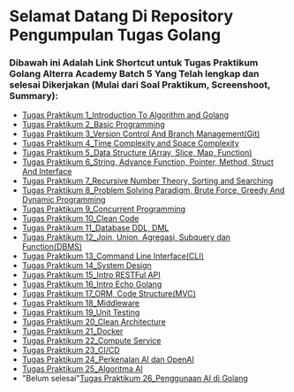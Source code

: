 # Selamat Datang Di Repository Pengumpulan Tugas Golang
### Dibawah ini Adalah Link Shortcut untuk Tugas Praktikum Golang Alterra Academy Batch 5 Yang Telah lengkap dan selesai Dikerjakan (Mulai dari Soal Praktikum, Screenshoot, Summary):

- [Tugas Praktikum 1_Introduction To Algorithm and Golang](https://github.com/Adhitya2808/Go_Adhitya-Ardhiansyah/tree/main/1_Introduction-to-Algorithm-and-Golang)
- [Tugas Praktikum 2_Basic Programming](https://github.com/Adhitya2808/Go_Adhitya-Ardhiansyah/tree/main/2_Basic-Programming)
- [Tugas Praktikum 3_Version Control And Branch Management(Git)](https://github.com/Adhitya2808/Go_Adhitya-Ardhiansyah/tree/main/3_Version-Control-and-Branch-Management(Git))
- [Tugas Praktikum 4_Time Complexity and Space Complexity](https://github.com/Adhitya2808/Go_Adhitya-Ardhiansyah/tree/main/4_Time-Complexity%26Space-Complexity)
- [Tugas Praktikum 5_Data Structure (Array, Slice, Map, Function)](https://github.com/Adhitya2808/Go_Adhitya-Ardhiansyah/tree/main/5_Data-Structure)
- [Tugas Praktikum 6_String, Advance Function, Pointer, Method, Struct And Interface](https://github.com/Adhitya2808/Go_Adhitya-Ardhiansyah/tree/main/6_String-AdvanceFunction-Pointer-Method-StructAndInterface)
- [Tugas Praktikum 7_Recursive Number Theory, Sorting and Searching](https://github.com/Adhitya2808/Go_Adhitya-Ardhiansyah/tree/main/7_Recursive-NumberTheory-Sorting-Searching)
- [Tugas Praktikum 8_Problem Solving Paradigm, Brute Force, Greedy And Dynamic Programming](https://github.com/Adhitya2808/Go_Adhitya-Ardhiansyah/tree/main/8_ProblemSolvingParadigm-BruteForce%2CGreedyAndDynamicProgramming)
- [Tugas Praktikum 9_Concurrent Programming](https://github.com/Adhitya2808/Go_Adhitya-Ardhiansyah/tree/main/9_ConcurrentPrograming)
- [Tugas Praktikum 10_Clean Code](https://github.com/Adhitya2808/Go_Adhitya-Ardhiansyah/tree/main/10_CleanCode)
- [Tugas Praktikum 11_Database DDL, DML](https://github.com/Adhitya2808/Go_Adhitya-Ardhiansyah/tree/main/11_Database-DDL-DML)
- [Tugas Praktikum 12_Join, Union, Agregasi, Subquery dan Function(DBMS)](https://github.com/Adhitya2808/Go_Adhitya-Ardhiansyah/tree/main/12_Join-Union-Agregasi-Subquery-Function(DBMS))
- [Tugas Praktikum 13_Command Line Interface(CLI)](https://github.com/Adhitya2808/Go_Adhitya-Ardhiansyah/tree/main/13_CommandLineInterface(CLI))
- [Tugas Praktikum 14_System Design](https://github.com/Adhitya2808/Go_Adhitya-Ardhiansyah/tree/main/14_SystemDesign)
- [Tugas Praktikum 15_Intro RESTFul API](https://github.com/Adhitya2808/Go_Adhitya-Ardhiansyah/tree/main/15_IntroRESTFul-API)
- [Tugas Praktikum 16_Intro Echo Golang](https://github.com/Adhitya2808/Go_Adhitya-Ardhiansyah/tree/main/16_IntroEcho-Golang)
- [Tugas Praktikum 17_ORM, Code Structure(MVC)](https://github.com/Adhitya2808/Go_Adhitya-Ardhiansyah/tree/main/17_ORM_Code-Structure(MVC))
- [Tugas Praktikum 18_Middleware](https://github.com/Adhitya2808/Go_Adhitya-Ardhiansyah/tree/main/18_Middleware)
- [Tugas Praktikum 19_Unit Testing](https://github.com/Adhitya2808/Go_Adhitya-Ardhiansyah/tree/main/19_UnitTest)
- [Tugas Praktikum 20_Clean Architecture](https://github.com/Adhitya2808/Go_Adhitya-Ardhiansyah/tree/main/20_Clean-Architecture)
- [Tugas Praktikum 21_Docker](https://github.com/Adhitya2808/Go_Adhitya-Ardhiansyah/tree/main/21_Docker)
- [Tugas Praktikum 22_Compute Service](https://github.com/Adhitya2808/Go_Adhitya-Ardhiansyah/tree/main/22_ComputeService)
- [Tugas Praktikum 23_CI/CD](https://github.com/Adhitya2808/Go_Adhitya-Ardhiansyah/tree/main/23_Ci_Cd/screenshoot)
- [Tugas Praktikum 24_Perkenalan AI dan OpenAI](https://github.com/Adhitya2808/Go_Adhitya-Ardhiansyah/tree/main/24_IntroduceAI%26OpenAI)
- [Tugas Praktikum 25_Algoritma AI](https://github.com/Adhitya2808/Go_Adhitya-Ardhiansyah/tree/main/25_AlgoritmaAI)
- "Belum selesai"[Tugas Praktikum 26_Penggunaan AI di Golang]()

